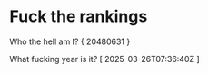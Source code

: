 # Fuck the rankings

Who the hell am I?
{ 20480631 }

What fucking year is it?
[ 2025-03-26T07:36:40Z ]
